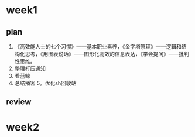 # week1
## plan
1. 《高效能人士的七个习惯》——基本职业素养，《金字塔原理》——逻辑和结构化思考，《用图表说话》——图形化高效的信息表达，《学会提问》——批判性思维。
2. 整理打压通知
3. 看蓝鲸
4. 总结播客
5。优化sh回收站
## review
# week2